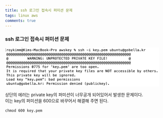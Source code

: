 ```yaml
---
title: ssh 로그인 접속시 퍼미션 문제
tags: linux aws 
comments: true
---
```


### ssh 로그인 접속시 퍼미션 문제

![alt text](/assets/img/sh40.png "sh40")

상단의 에러는 private key의 퍼미션이 너무공개 되어있어서 발생한 문제이다.   
이는 key의 퍼미션을 600으로 바꾸어서 해결해 주면 된다.   
```
chmod 600 key.pem 
```

